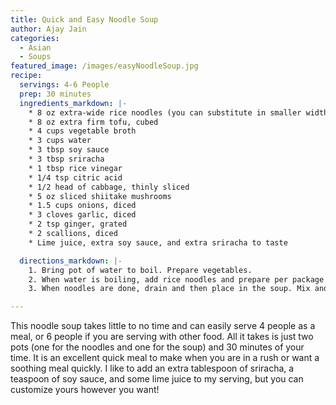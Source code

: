 ```yaml
---
title: Quick and Easy Noodle Soup
author: Ajay Jain
categories:
  - Asian
  - Soups
featured_image: /images/easyNoodleSoup.jpg
recipe:
  servings: 4-6 People
  prep: 30 minutes
  ingredients_markdown: |-
    * 8 oz extra-wide rice noodles (you can substitute in smaller width noodles if you prefer)
    * 8 oz extra firm tofu, cubed
    * 4 cups vegetable broth
    * 3 cups water
    * 3 tbsp soy sauce
    * 3 tbsp sriracha
    * 1 tbsp rice vinegar
    * 1/4 tsp citric acid
    * 1/2 head of cabbage, thinly sliced
    * 5 oz sliced shiitake mushrooms
    * 1.5 cups onions, diced
    * 3 cloves garlic, diced
    * 2 tsp ginger, grated
    * 2 scallions, diced
    * Lime juice, extra soy sauce, and extra sriracha to taste

  directions_markdown: |-
    1. Bring pot of water to boil. Prepare vegetables.
    2. When water is boiling, add rice noodles and prepare per package instructions. Meanwhile, combine remaining ingredients (except for scallions) in a pot and set on medium high heat.
    3. When noodles are done, drain and then place in the soup. Mix and cook for another five minutes, then serve with scallions on top.

---
```

This noodle soup takes little to no time and can easily serve 4 people as a meal, or 6 people if you are serving with other food. All it takes is just two pots (one for the noodles and one for the soup) and 30 minutes of your time. It is an excellent quick meal to make when you are in a rush or want a soothing meal quickly. I like to add an extra tablespoon of sriracha, a teaspoon of soy sauce, and some lime juice to my serving, but you can customize yours however you want!

